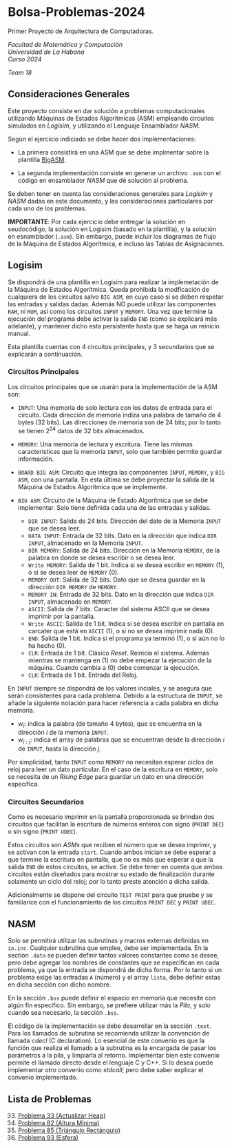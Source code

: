 # Bolsa-Problemas-2024

Primer Proyecto de Arquitectura de Computadoras.

*Facultad de Matemática y Computación  
Universidad de La Habana  
Curso 2024*

*Team 18* 


## Consideraciones Generales

Este proyecto consiste en dar solución a problemas computacionales utilizando Máquinas de Estados Algorítmicas (ASM) empleando circuitos simulados en *Logisim*, y utilizando el Lenguaje Ensamblador *NASM*.

Según el ejercicio indiciado se debe hacer dos implementaciones:

- La primera consistirá en una ASM que se debe implmentar sobre la plantilla [BigASM](./plantilla_logisim/BigASM.circ).

- La segunda implementación consiste en generar un archivo `.asm` con el código en ensamblador *NASM* que dé solución al problema.

Se deben tener en cuenta las consideraciones generales para *Logisim* y *NASM* dadas en este documento, y las consideraciones particulares por cada uno de los problemas.

**IMPORTANTE**: Por cada ejercicio debe entregar la solución en seudocódigo, la solución en Logisim (basado en la plantilla), y la solución en esnamblador (`.asm`). Sin embargo, puede incluir los diagramas de flujo de la Máquina de Estados Algorítmica, e incluso las Tablas de Asignaciones.

## Logisim

Se dispondrá de una plantilla en Logisim para realizar la implemetación de la Máquina de Estados Algorítmica. Queda prohibida la modficación de cualquiera de los circuitos salvo `BIG ASM`, en cuyo caso sí se deben respetar las entradas y salidas dadas. Además NO puede utilizar las componentes `RAM`, ni `ROM`, así como los circuitos `INPUT` y `MEMORY`. Una vez que termine la ejecución del programa debe activar la salida `END` (como se explicará más adelante), y mantener dicho esta persistente hasta que se haga un reinicio manual.

Esta plantilla cuentas con 4 circuitos principales, y 3 secundarios que se explicarán a continuación.

### Circuitos Principales

Los circuitos principales que se usarán para la implementación de la ASM son:

- `INPUT`: Una memoria de solo lectura con los datos de entrada para el circuito. Cada dirección de memoria indiza una palabra de tamaño de 4 bytes (32 bits). Las direcciones de memoria son de 24 bits; por lo tanto se tienen $2^{24}$ datos de 32 bits almacenados.

- `MEMORY`: Una memoria de lectura y escritura. Tiene las mismas características que la memoria `INPUT`, solo que también permite guardar información.  

- `BOARD BIG ASM`: Circuito que integra las componentes `INPUT`, `MEMORY`, y `BIG ASM`, con una pantalla. En esta última se debe proyectar la salida de la Máquina de Estados Algorítmica que se implemente.

- `BIG ASM`: Circuito de la Máquina de Estado Algorítmica que se debe implementar. Solo tiene definida cada una de las entradas y salidas.
    - `DIR INPUT`: Salida de 24 bits. Dirección del dato de la Memoria `INPUT` que se desea leer.
    - `DATA INPUT`: Entrada de 32 bits. Dato en la dirección que indica `DIR INPUT`, almacenado en la Memoria `INPUT`.
    - `DIR MEMORY`: Salida de 24 bits. Dirección en la Memoria `MEMORY`, de la palabra en donde se desea escribir o se desea leer.
    - `Write MEMORY`: Salida de 1 bit. Indica si se desea escribir en `MEMORY` (1), o si se desea leer de `MEMORY` (0).
    - `MEMORY OUT`: Salida de 32 bits. Dato que se desea guardar en la dirección `DIR MEMORY` de `MEMORY`.
    - `MEMORY IN`: Entrada de 32 bits. Dato en la dirección que indica `DIR INPUT`, almacenado en `MEMORY`.
    - `ASCII`: Salida de 7 bits. Caracter del sistema ASCII que se desea imprimir por la pantalla.
    - `Write ASCII`: Salida de 1 bit. Indica si se desea escribir en pantalla en carcater que está en `ASCII` (1), o si no se desea imprimir nada (0).
    - `END`: Salida de 1 bit. Indica si el programa ya terminó (1), o si aún no lo ha hecho (0).
    - `CLR`: Entrada de 1 bit. Clásico *Reset*. Reinicia el sistema. Además mientras se mantenga en (1) no debe empezar la ejecución de la máquina. Cuando cambia a (0) debe comenzar la ejecución.
    - `CLK`: Entrada de 1 bit. Entrada del Reloj.

En `INPUT` siempre se dispondrá de los valores inciales, y se asegura que serán consistentes para cada problema. Debido a la estructura de `INPUT`, se añade la siguiente notación para hacer referencia a cada palabra en dicha memoria.

- $w_i$: indica la palabra (de tamaño 4 bytes), que se encuentra en la dirección $i$ de la memoria `INPUT`.
- $w_{i:j}$: indica el array de palabras que se encuentran desde la direccioón $i$ de `INPUT`, hasta la dirección $j$.

Por simplicidad, tanto `INPUT` como `MEMORY` no necesitan esperar ciclos de reloj para leer un dato particular. En el caso de la escritura en `MEMORY`, solo se necesita de un *Rising Edge* para guardar un dato en una dirección específica.

### Circuitos Secundarios

Como es necesario imprimir en la pantalla proporcionada se brindan dos circuitos que facilitan la escritura de números enteros con signo (`PRINT DEC`) o sin signo (`PRINT UDEC`).

Estos circuitos son *ASMs* que reciben el número que se desea imprimir, y se activan con la entrada `start`. Cuando ambos inician se debe esperar a que termine la escritura en pantalla, que no es más que esperar a que la salida `END` de estos circuitos, se active. Se debe tener en cuenta que ambos circuitos están diseñados para mostrar su estado de finalización durante solamente un ciclo del reloj; por lo tanto preste atención a dicha salida.

Adicionalmente se dispone del circuito `TEST PRINT` para que pruebe y se familiarice con el funcionamiento de los circuitos `PRINT DEC` y `PRINT UDEC`.

## NASM

Solo se permitirá utilizar las subrutinas y macros externas definidas en `io.inc`. Cualquier subrutina que emplee, debe ser implementada. En la section `.data` se pueden definir tantos valores constantes como se desee, pero debe agregar los nombres de constantes que se especifican en cada problema, ya que la entrada se dispondrá de dicha forma. Por lo tanto si un problema exige las entradas `A` (número) y el array `lista`, debe definir estas en dicha sección con dicho nombre.

En la sección `.bss` puede definir el espacio en memoria que necesite con algún fin específico. Sin embargo, se prefiere utilizar más la *Pila*, y solo cuando sea necesario, la sección `.bss`.

El código de la implementación se debe desarrollar en la sección `.text`. Para los llamados de subrutina se recomienda utilizar la convención de llamada *cdecl* (C declaration). Lo esencial de este convenio es que la función que realiza el llamado a la subrutina es la encargada de pasar los parámetros a la pila, y limpiarla al retorno. Implementar bien este convenio permite el llamado directo desde el lenguaje C y C++. Si lo desea puede implementar otro convenio como *stdcall*; pero debe saber explicar el convenio implementado.

## Lista de Problemas

033. [Problema 33 (Actualizar Heap)](./problemas/problema_033.md)  
082. [Problema 82 (Altura Mínima)](./problemas/problema_082.md)   
085. [Problema 85 (Triángulo Rectángulo)](./problemas/problema_085.md)  
093. [Problema 93 (Esfera)](./problemas/problema_093.md)  

